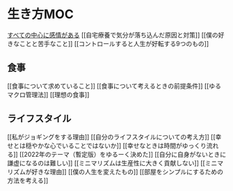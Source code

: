 # 生き方MOC

[すべての中心に感情がある](すべての中心に感情がある.md)
[[自宅療養で気分が落ち込んだ原因と対策]]
[[僕の好きなことと苦手なこと]]
[[コントロールすると人生が好転する9つのもの]]

## 食事

[[食事について求めていること]]
[[食事について考えるときの前提条件]]
[[ゆるマクロ管理法]]
[[理想の食事]]

## ライフスタイル

[[私がジョギングをする理由]]
[[自分のライフスタイルについての考え方]]
[[幸せとは穏やかな心でいることではないか]]
[[幸せなときは時間がゆっくり流れる]]
[[2022年のテーマ（暫定版）をゆるーく決めた]]
[[自分に自身がないときに謙虚になるのは難しい]]
[[ミニマリズムは生産性に大きく貢献しない]]
[[ミニマリズムが好きな理由]]
[[僕の人生を変えたもの]]
[[部屋をシンプルにするための方法を考える]]
